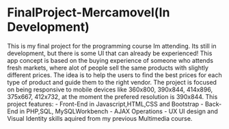 # FinalProject-Mercamovel(In Development)
This is my final project for the programming course Im attending. Its still in development, but there is some UI that can already be experienced!
This app concept is based on the buying experience of someone who attends fresh markets, where alot of people sell the same products with slightly different prices.
The idea is to help the users to find the best prices for each type of product and guide them to the right vendor.
The project is focused on being responsive to mobile devices like 360x800, 390x844, 414x896, 375x667, 412x732, at the moment the prefered resolution is 390x844.
This project features:
    - Front-End in Javascript,HTML,CSS and Bootstrap
    - Back-End in PHP,SQL, MySQLWorkbench
    - AJAX Operations
    - UX UI design and Visual Identity skills aquired from my previous Multimedia course.
